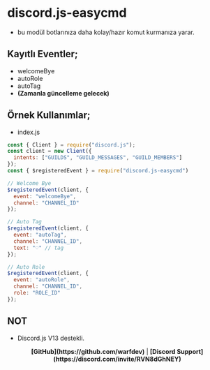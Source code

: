 # discord.js-easycmd
- bu modül botlarınıza daha kolay/hazır komut kurmanıza yarar.

## Kayıtlı Eventler;
- welcomeBye
- autoRole
- autoTag
- **(Zamanla güncelleme gelecek)**

## Örnek Kullanımlar;
- index.js
```js
const { Client } = require("discord.js");
const client = new Client({
  intents: ["GUILDS", "GUILD_MESSAGES", "GUILD_MEMBERS"]
});
const { $registeredEvent } = require("discord.js-easycmd")

// Welcome Bye
$registeredEvent(client, {
  event: "welcomeBye",
  channel: "CHANNEL_ID"
});

// Auto Tag
$registeredEvent(client, {
  event: "autoTag",
  channel: "CHANNEL_ID",
  text: "♡" // tag
});

// Auto Role
$registeredEvent(client, {
  event: "autoRole",
  channel: "CHANNEL_ID",
  role: "ROLE_ID"
});
```

## NOT
- Discord.js V13 destekli.

<div align="center">
  <b>[GitHub](https://github.com/warfdev)</b> | <b>[Discord Support](https://discord.com/invite/RVN8dGhNEY)</b>
</div>
